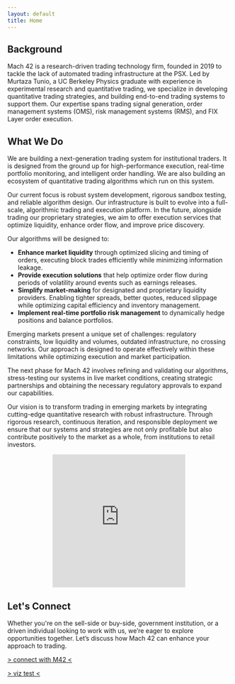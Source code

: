 ```yaml
---
layout: default
title: Home
---
```


## Background

Mach 42 is a research-driven trading technology firm, founded in 2019 to tackle the lack of automated trading infrastructure at the PSX. Led by Murtaza Tunio, a UC Berkeley Physics graduate with experience in experimental research and quantitative trading, we specialize in developing quantitative trading strategies, and building end-to-end trading systems to support them. Our expertise spans trading signal generation, order management systems (OMS), risk management systems (RMS), and FIX Layer  order execution.



## What We Do

We are building a next-generation trading system for institutional traders. It is designed from the ground up for high-performance execution, real-time portfolio monitoring, and intelligent order handling. We are also building an ecosystem of quantitative trading algorithms which run on this system.

Our current focus is robust system development, rigorous sandbox testing, and reliable algorithm design. Our infrastructure is built to evolve into a full-scale, algorithmic trading and execution platform. In the future, alongside trading our proprietary strategies, we aim to offer execution services that optimize liquidity, enhance order flow, and improve price discovery.

Our algorithms will be designed to:
- **Enhance market liquidity** through optimized slicing and timing of orders, executing block trades efficiently while minimizing information leakage.
- **Provide execution solutions** that help optimize order flow during periods of volatility around events such as earnings releases.
- **Simplify market-making** for designated and proprietary liquidity providers. Enabling tighter spreads, better quotes, reduced slippage while optimizing capital efficiency and inventory management.
- **Implement real-time portfolio risk management** to dynamically hedge positions and balance portfolios.


Emerging markets present a unique set of challenges: regulatory constraints, low liquidity and volumes, outdated infrastructure, no crossing networks. Our approach is designed to operate effectively within these limitations while optimizing execution and market participation.

The next phase for Mach 42 involves refining and validating our algorithms, stress-testing our systems in live market conditions, creating strategic partnerships and obtaining the necessary regulatory approvals to expand our capabilities.

Our vision is to transform trading in emerging markets by integrating cutting-edge quantitative research with robust infrastructure. Through rigorous research, continuous iteration, and responsible deployment we ensure that our systems and strategies are not only profitable but also contribute positively to the market as a whole, from institutions to retail investors.

<div style="text-align:center"> 
    <iframe src="https://openprocessing.org/sketch/2554156/embed/?plusEmbedHash=d4829e84&userID=152317&plusEmbedFullscreen=true&show=sketch" width="300" height="300" style="border: none;"></iframe>
<br>
</div>

## **Let's Connect**

Whether you're on the sell-side or buy-side, government institution, or a driven individual looking to work with us, we’re eager to explore opportunities together. Let’s discuss how Mach 42 can enhance your approach to trading.

[> connect with M42 <](./connect.html)

[> viz test <](./viz.html)

